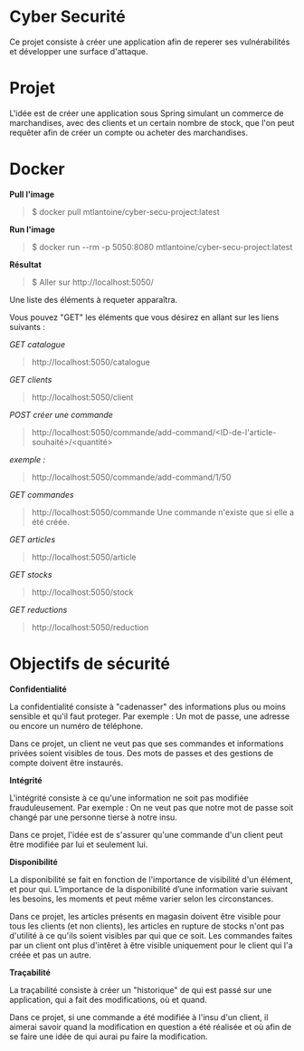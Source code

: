 # Cyber Securité

Ce projet consiste à créer une application afin de reperer ses vulnérabilités et développer une surface d'attaque.

# Projet

L'idée est de créer une application sous Spring simulant un commerce de marchandises, avec des clients et un certain nombre de stock, que l'on peut requêter afin de créer un compte ou acheter des marchandises.

# Docker

**Pull l'image**

> $ docker pull mtlantoine/cyber-secu-project:latest

**Run l'image**

> $ docker run --rm -p 5050:8080 mtlantoine/cyber-secu-project:latest

**Résultat**

> $ Aller sur http://localhost:5050/

Une liste des éléments à requeter apparaîtra.

Vous pouvez "GET" les éléments que vous désirez en allant sur les liens suivants :

_GET catalogue_

> http://localhost:5050/catalogue

_GET clients_

> http://localhost:5050/client

_POST créer une commande_

> http://localhost:5050/commande/add-command/<ID-de-l'article-souhaité>/<quantité>

_exemple :_
> http://localhost:5050/commande/add-command/1/50

_GET commandes_

> http://localhost:5050/commande
> Une commande n'existe que si elle a été créée.

_GET articles_

> http://localhost:5050/article

_GET stocks_

> http://localhost:5050/stock

_GET reductions_

> http://localhost:5050/reduction

# Objectifs de sécurité

**Confidentialité**

La confidentialité consiste à "cadenasser" des informations plus ou moins sensible et qu'il faut proteger.
Par exemple : Un mot de passe, une adresse ou encore un numéro de téléphone.

Dans ce projet, un client ne veut pas que ses commandes et informations privées soient visibles de tous.
Des mots de passes et des gestions de compte doivent être instaurés.

**Intégrité**

L'intégrité consiste à ce qu'une information ne soit pas modifiée frauduleusement.
Par exemple : On ne veut pas que notre mot de passe soit changé par une personne tierse à notre insu.

Dans ce projet, l'idée est de s'assurer qu'une commande d'un client peut être modifiée par lui et seulement lui.

**Disponibilité**

La disponibilité se fait en fonction de l'importance de visibilité d'un élément, et pour qui.
L’importance de la disponibilité d’une information varie suivant les besoins, les moments et peut même varier selon les circonstances.

Dans ce projet, les articles présents en magasin doivent être visible pour tous les clients (et non clients),
les articles en rupture de stocks n'ont pas d'utilité à ce qu'ils soient visibles par qui que ce soit.
Les commandes faites par un client ont plus d'intêret à être visible uniquement pour le client qui l'a créée et pas un autre.

**Traçabilité**

La traçabilité consiste à créer un "historique" de qui est passé sur une application, qui a fait des modifications, où et quand.

Dans ce projet, si une commande a été modifiée à l'insu d'un client, il aimerai savoir quand la modification en question a été réalisée et où afin de se faire une idée de qui aurai pu faire la modification.
